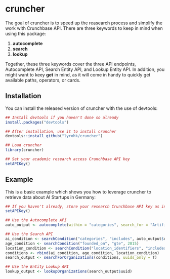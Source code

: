 
# cruncher

<!-- badges: start -->
<!-- badges: end -->

The goal of cruncher is to speed up the reasearch process and simplify the work with Crunchbase API.
There are three keywords to keep in mind when using this package:

1. __autocomplete__
2. __search__
3. __lookup__

Together, these three keywords cover the three API endpoints, Autocomplete API, Search Entity API, and Lookup Entity API. In addition, you might want to keey __get__ in mind, as it will come in handy to quickly get available paths, operators, or cards.

## Installation

You can install the released version of cruncher with the use of devtools:

``` r
## Install devtools if you haven't done so already
install.packages("devtools")

## After installation, use it to install cruncher
devtools::install_github("lyrohk/cruncher")

## Load cruncher
library(cruncher)

## Set your academic research access Crunchbase API key 
setAPIKey()
```

## Example

This is a basic example which shows you how to leverage cruncher to retrieve data about AI Startups in Germany:

``` r
## If you haven't already, store your research Crunchbase API key as in environment variable with the help of
setAPIKey()

## Use the Autocomplete API 
auto_output <- autocomplete(within = "categories", search_for = "Artificial Intelligence")

## Use the Search API 
ai_condition <- searchCondition("categories", "includes", auto_output$uuid[1])
age_condition <- searchCondition("founded_on", "gte", 2015)
location_condition <- searchCondition("location_identifiers", "includes", "Germany")
conditions <- rbind(ai_condition, age_condition, location_condition)
search_output <- searchForOrganizations(conditions, uuids_only = T)

## Use the Entity Lookup API
lookup_output <- lookupOrganizations(search_output$uuid)
```

